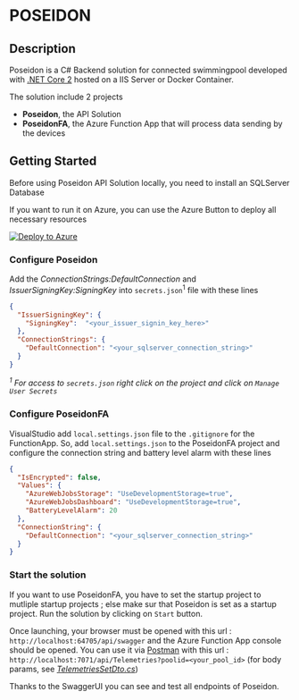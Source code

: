 ﻿# POSEIDON

## Description
Poseidon is a C# Backend solution for connected swimmingpool developed with [.NET Core 2](https://github.com/dotnet/core/blob/master/release-notes/download-archives/2.0.0-download.md) hosted on a IIS Server or Docker Container.

The solution include 2 projects
* **Poseidon**, the API Solution
* **PoseidonFA**, the Azure Function App that will process data sending by the devices

## Getting Started
Before using Poseidon API Solution locally, you need to install an SQLServer Database

If you want to run it on Azure, you can use the Azure Button to deploy all necessary resources

[![Deploy to Azure](https://azuredeploy.net/deploybutton.png)](https://azuredeploy.net/)

### Configure Poseidon
Add the *ConnectionStrings:DefaultConnection* and *IssuerSigningKey:SigningKey* into `secrets.json`<sup>1</sup> file with these lines
```json
{
  "IssuerSigningKey": {
    "SigningKey":  "<your_issuer_signin_key_here>"
  },
  "ConnectionStrings": {
    "DefaultConnection": "<your_sqlserver_connection_string>"
  }
}
```
*<sup>1</sup> For access to `secrets.json` right click on the project and click on `Manage User Secrets`*

### Configure PoseidonFA
VisualStudio add `local.settings.json` file to the `.gitignore` for the FunctionApp. So, add `local.settings.json` to the PoseidonFA project and configure the connection string and battery level alarm with these lines
```json
{
  "IsEncrypted": false,
  "Values": {
    "AzureWebJobsStorage": "UseDevelopmentStorage=true",
    "AzureWebJobsDashboard": "UseDevelopmentStorage=true",
    "BatteryLevelAlarm": 20
  },
  "ConnectionString": {
    "DefaultConnection": "<your_sqlserver_connection_string>"
  }
}
```

### Start the solution
If you want to use PoseidonFA, you have to set the startup project to mutliple startup projects ; else make sur that Poseidon is set as a startup project. Run the solution by clicking on `Start` button. 

Once launching, your browser must be opened with this url : `http://localhost:64705/api/swagger` and the Azure Function App console should be opened. You can use it via [Postman](https://www.getpostman.com/) with this url : `http://localhost:7071/api/Telemetries?poolid=<your_pool_id>` (for body params, see *[TelemetriesSetDto.cs](PoseidonFA/Dtos/TelemetriesSetDto.cs)*)

Thanks to the SwaggerUI you can see and test all endpoints of Poseidon.